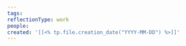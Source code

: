 ```yaml
---
tags: 
reflectionType: work
people: 
created: '[[<% tp.file.creation_date("YYYY-MM-DD") %>]]'
---
```


